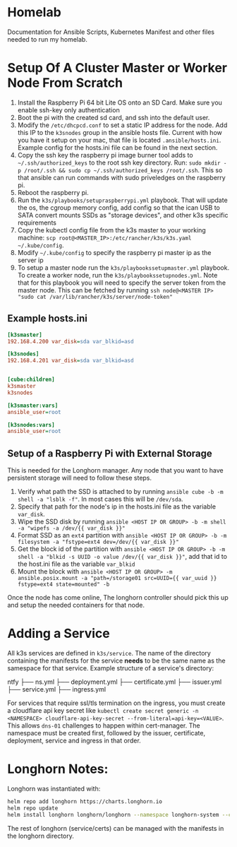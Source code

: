 # Homelab

Documentation for Ansible Scripts, Kubernetes Manifest and other files needed to run my homelab.

# Setup Of A Cluster Master or Worker Node From Scratch

1. Install the Raspberry Pi 64 bit Lite OS onto an SD Card. Make sure you enable ssh-key only authentication
1. Boot the pi with the created sd card, and ssh into the default user.
1. Modify the `/etc/dhcpcd.conf` to set a static IP address for the node. Add this IP to the `k3snodes` group in the ansible hosts file. Current with how you have it setup on your mac, that file is located `.ansible/hosts.ini`. Example config for the hosts.ini file can be found in the next section.
1. Copy the ssh key the raspberry pi image burner tool adds to `~/.ssh/authorized_keys` to the root ssh key directory. Run: `sudo mkdir -p /root/.ssh && sudo cp ~/.ssh/authorized_keys /root/.ssh`. This so that ansible can run commands with sudo priveledges on the raspberry pi. 
1. Reboot the raspberry pi.
1. Run the `k3s/playbooks/setupraspberrypi.yml` playbook. That will update the os, the cgroup memory config, add config so that the ican USB to SATA convert mounts SSDs as "storage devices", and other k3s specific requirements
1. Copy the kubectl config file from the k3s master to your working machine: `scp root@<MASTER_IP>:/etc/rancher/k3s/k3s.yaml ~/.kube/config`. 
1. Modify `~/.kube/config` to specify the raspberry pi master ip as the server ip
1. To setup a master node run the `k3s/playbookssetupmaster.yml` playbook. To create a worker node, run the `k3s/playbookssetupnodes.yml`. Note that for this playbook you will need to specify the server token from the master node. This can be fetched by running `ssh node@<MASTER IP> "sudo cat /var/lib/rancher/k3s/server/node-token"`

## Example hosts.ini 

```ini
[k3smaster]
192.168.4.200 var_disk=sda var_blkid=asd

[k3snodes]
192.168.4.201 var_disk=sda var_blkid=asd


[cube:children]
k3smaster
k3snodes

[k3smaster:vars]
ansible_user=root

[k3snodes:vars]
ansible_user=root
```

## Setup of a Raspberry Pi with External Storage

This is needed for the Longhorn manager. Any node that you want to have persistent storage will need to follow these steps.

1. Verify what path the SSD is attached to by running `ansible cube -b -m shell -a "lsblk -f"`. In most cases this will be `/dev/sda`.
1. Specify that path for the node's ip in the hosts.ini file as the variable `var_disk`.
1. Wipe the SSD disk by running `ansible <HOST IP OR GROUP> -b -m shell -a "wipefs -a /dev/{{ var_disk }}"`
1. Format SSD as an `ext4` partition with `ansible <HOST IP OR GROUP> -b -m filesystem -a "fstype=ext4 dev=/dev/{{ var_disk }}"` 
1. Get the block id of the partition with `ansible <HOST IP OR GROUP> -b -m shell -a "blkid -s UUID -o value /dev/{{ var_disk }}"`, add that id to the host.ini file as the variable `var_blkid`
1. Mount the block with `ansible <HOST IP OR GROUP> -m ansible.posix.mount -a "path=/storage01 src=UUID={{ var_uuid }} fstype=ext4 state=mounted" -b`

Once the node has come online, The longhorn controller should pick this up and setup the needed containers for that node. 

# Adding a Service

All k3s services are defined in `k3s/service`. The name of the directory containing the manifests for the service <strong>needs</strong> to be the same name as the samespace for that service. Example structure of a service's directory: 

ntfy
├── ns.yml 
├── deployment.yml
├── certificate.yml
├── issuer.yml
├── service.yml
├── ingress.yml

For services that require ssl/tls termination on the ingress, you must create a cloudflare api key secret like `kubectl create secret generic -n <NAMESPACE> cloudflare-api-key-secret --from-literal=api-key=<VALUE>`. 
This allows `dns-01` challenges to happen within cert-manager. The namespace must be created first, followed by the issuer, certificate, deployment, service and ingress in that order.

# Longhorn Notes:

Longhorn was instantiated with:

``` bash
helm repo add longhorn https://charts.longhorn.io
helm repo update
helm install longhorn longhorn/longhorn --namespace longhorn-system --create-namespace --set defaultSettings.defaultDataPath="/storage01"
```

The rest of longhorn (service/certs) can be managed with the manifests in the longhorn directory.